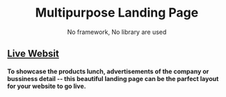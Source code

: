 <h1 align="center">Multipurpose Landing Page</h1>

<p align="center">No framework, No library are used</p>

[Live Websit](https://iamaftab.github.io/multipurpose-landing-page/)
---

#### To showcase the products lunch, advertisements of the company or bussiness detail -- this beautiful landing page can be the parfect layout for your website to go live. 
